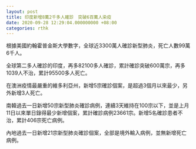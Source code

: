 ```yaml
---
layout: post
title: 印度新增8萬2千多人確診　突破6百萬人染疫
date: 2020-09-28 12:29:04.000000000 +08:00
categories: rthk
---
```


根據美國約翰霍普金斯大學數字，全球近3300萬人確診新型肺炎，死亡人數99萬6千人。

全球第二多人確診的印度，再多82100多人確診，累計確診突破600萬宗，再多1039人不治，累計95500多人死亡。

在澳洲疫情最嚴重的維多利亞州，新增5宗確診個案，是超過3個月以來最少，另外新增3人死亡。

南韓過去一日新增50宗新型肺炎確診病例，連續3天維持在100宗以下，並是上月11日以來單日錄得最少新增個案，累計確診病例23661宗。新增5名確診患者不治，累計406宗死亡病例。

內地過去一日新增21宗新型肺炎確診個案，全部是境外輸入病例，並無新增死亡病例。
